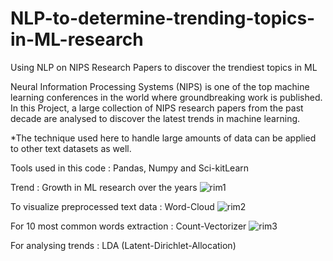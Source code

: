 # NLP-to-determine-trending-topics-in-ML-research
Using NLP on NIPS Research Papers to discover the trendiest topics in ML

Neural Information Processing Systems (NIPS) is one of the top machine learning conferences in the world where groundbreaking work is published. In this Project, a large collection of NIPS research papers from the past decade are analysed to discover the latest trends in machine learning. 

*The technique used here to handle large amounts of data can be applied to other text datasets as well.

Tools used in this code : Pandas, Numpy and Sci-kitLearn

Trend : Growth in ML research over the years
![rim1](https://github.com/Ssanyachetwani/NLP-for-trending-topics-in-ML-research/rim/rim1.png)

To visualize preprocessed text data : Word-Cloud
![rim2](https://github.com/Ssanyachetwani/NLP-for-trending-topics-in-ML-research/rim/rim2.png)

For 10 most common words extraction : Count-Vectorizer
![rim3](https://github.com/Ssanyachetwani/NLP-for-trending-topics-in-ML-research/rim/rim3.png)

For analysing trends : LDA (Latent-Dirichlet-Allocation)




